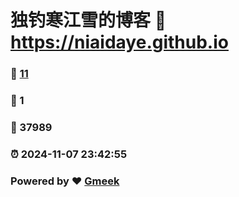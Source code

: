 # 独钓寒江雪的博客 :link: https://niaidaye.github.io 
### :page_facing_up: [11](https://niaidaye.github.io/tag.html) 
### :speech_balloon: 1 
### :hibiscus: 37989 
### :alarm_clock: 2024-11-07 23:42:55 
### Powered by :heart: [Gmeek](https://github.com/Meekdai/Gmeek)
